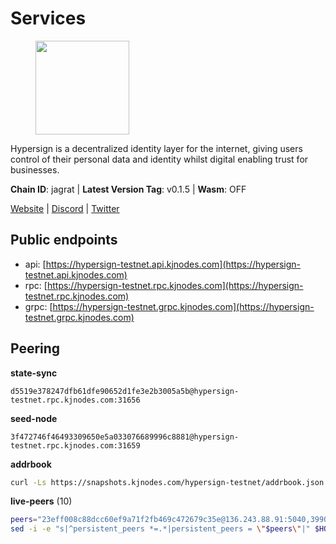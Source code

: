 # Services

<figure><img src="https://raw.githubusercontent.com/kj89/testnet_manuals/main/pingpub/logos/hypersign.png" width="150" alt=""><figcaption></figcaption></figure>

Hypersign is a decentralized identity layer for the internet, giving  users control of their personal data and identity whilst digital  enabling trust for businesses.

**Chain ID**: jagrat | **Latest Version Tag**: v0.1.5 | **Wasm**: OFF

[Website](https://hypersign.id) | [Discord](https://discord.gg/DmuUjMrHVw) | [Twitter](https://twitter.com/hypersignchain)


## Public endpoints

* api: [https://hypersign-testnet.api.kjnodes.com](https://hypersign-testnet.api.kjnodes.com)
* rpc: [https://hypersign-testnet.rpc.kjnodes.com](https://hypersign-testnet.rpc.kjnodes.com)
* grpc: [https://hypersign-testnet.grpc.kjnodes.com](https://hypersign-testnet.grpc.kjnodes.com)

## Peering

**state-sync**

```text
d5519e378247dfb61dfe90652d1fe3e2b3005a5b@hypersign-testnet.rpc.kjnodes.com:31656
```

**seed-node**

```text
3f472746f46493309650e5a033076689996c8881@hypersign-testnet.rpc.kjnodes.com:31659
```

**addrbook**
```bash
curl -Ls https://snapshots.kjnodes.com/hypersign-testnet/addrbook.json > $HOME/.hid-node/config/addrbook.json
```

**live-peers** (10)
```bash
peers="23eff008c88dcc60ef9a71f2fb469c472679c35e@136.243.88.91:5040,3990d5a402ca8f9e53441b02e22f4558c5c85fc5@65.108.44.149:27756,1380864bb38481fef4b2358026a5ed53fc027679@95.214.52.206:26656,15d2f1bc2bfaa143388465ea115c59e5ce6e77dc@65.109.39.223:26656,d5519e378247dfb61dfe90652d1fe3e2b3005a5b@65.109.68.190:31656,efcb16ec33d8e6233d1068fff679c6fd64bf5802@65.108.225.158:10956,b946e1722d17420f911dd58d716964b43dfd12a9@65.108.238.217:11204,7d85caec437cc8c0a504d6ab3b18fd07c173b2fb@94.130.219.37:26001,610843eda2f0388cb8e75917e8c1f63350bd3bd1@154.26.131.130:16656,d92268c246e02a54103f7098b901b876c88f006e@5.161.130.108:26656"
sed -i -e "s|^persistent_peers *=.*|persistent_peers = \"$peers\"|" $HOME/.hid-node/config/config.toml
```
